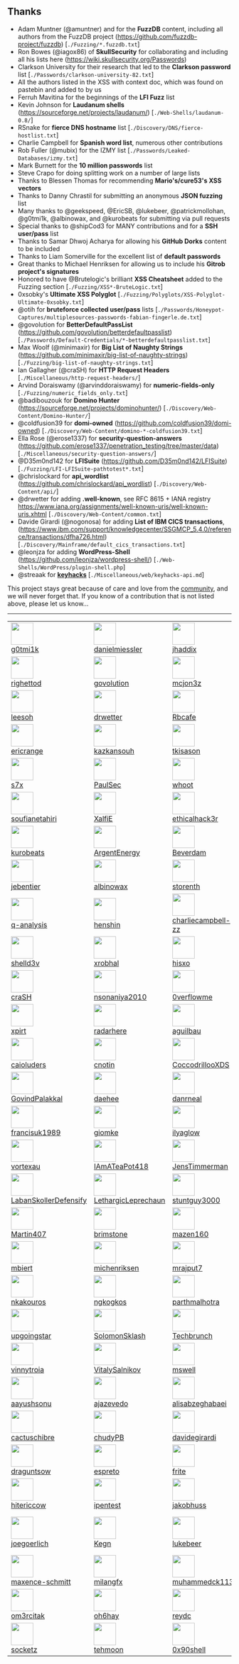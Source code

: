 ## Thanks

- Adam Muntner (@amuntner) and for the **FuzzDB** content, including all authors from the FuzzDB project (https://github.com/fuzzdb-project/fuzzdb) [`./Fuzzing/*.fuzzdb.txt`]
- Ron Bowes (@iagox86) of **SkullSecurity** for collaborating and including all his lists here (https://wiki.skullsecurity.org/Passwords)
- Clarkson University for their research that led to the **Clarkson password** list [`./Passwords/clarkson-university-82.txt`]
- All the authors listed in the XSS with context doc, which was found on pastebin and added to by us
- Ferruh Mavitina for the beginnings of the **LFI Fuzz** list
- Kevin Johnson for **Laudanum shells** (https://sourceforge.net/projects/laudanum/) [`./Web-Shells/laudanum-0.8/`]
- RSnake for **fierce DNS hostname** list [`./Discovery/DNS/fierce-hostlist.txt`]
- Charlie Campbell for **Spanish word list**, numerous other contributions
- Rob Fuller (@mubix) for the IZMY list [`./Passwords/Leaked-Databases/izmy.txt`]
- Mark Burnett for the **10 million passwords** list
- Steve Crapo for doing splitting work on a number of large lists
- Thanks to Blessen Thomas for recommending **Mario's/cure53's XSS vectors**
- Thanks to Danny Chrastil for submitting an anonymous **JSON fuzzing** list
- Many thanks to @geekspeed, @EricSB, @lukebeer, @patrickmollohan, @g0tmi1k, @albinowax, and @kurobeats for submitting via pull requests
- Special thanks to @shipCod3 for MANY contributions and for a **SSH user/pass** list
- Thanks to Samar Dhwoj Acharya for allowing his **GitHub Dorks** content to be included
- Thanks to Liam Somerville for the excellent list of **default passwords**
- Great thanks to Michael Henriksen for allowing us to include his **Gitrob project's signatures**
- Honored to have @Brutelogic's brilliant **XSS Cheatsheet** added to the Fuzzing section [`./Fuzzing/XSS*-BruteLogic.txt`]
- 0xsobky's **Ultimate XSS Polyglot** [`./Fuzzing/Polyglots/XSS-Polyglot-Ultimate-0xsobky.txt`]
- @otih for **bruteforce collected user/pass** lists [`./Passwords/Honeypot-Captures/multiplesources-passwords-fabian-fingerle.de.txt`]
- @govolution for **BetterDefaultPassList** (https://github.com/govolution/betterdefaultpasslist) [`./Passwords/Default-Credentials/*-betterdefaultpasslist.txt`]
- Max Woolf (@minimaxir) for **Big List of Naughty Strings** (https://github.com/minimaxir/big-list-of-naughty-strings) [`./Fuzzing/big-list-of-naughty-strings.txt`]
- Ian Gallagher (@craSH) for **HTTP Request Headers** [`./Miscellaneous/http-request-headers/`]
- Arvind Doraiswamy (@arvinddoraiswamy) for **numeric-fields-only** [`./Fuzzing/numeric_fields_only.txt`]
- @badibouzouk for **Domino Hunter** (https://sourceforge.net/projects/dominohunter/) [`./Discovery/Web-Content/Domino-Hunter/`]
- @coldfusion39 for **domi-owned** (https://github.com/coldfusion39/domi-owned) [`./Discovery/Web-Content/domino-*-coldfusion39.txt`]
- Ella Rose (@erose1337) for **security-question-answers** (https://github.com/erose1337/penetration_testing/tree/master/data) [`./Miscellaneous/security-question-answers/`]
- @D35m0nd142 for **LFISuite** (https://github.com/D35m0nd142/LFISuite) [`./Fuzzing/LFI-LFISuite-pathtotest*.txt`]
- @chrislockard for **api_wordlist** (https://github.com/chrislockard/api_wordlist) [`./Discovery/Web-Content/api/`]
- @drwetter for adding **.well-known**, see RFC 8615 + IANA registry https://www.iana.org/assignments/well-known-uris/well-known-uris.xhtml [`./Discovery/Web-Content/common.txt`]
- Davide Girardi (@nogonosa) for adding **List of IBM CICS transactions**, (https://www.ibm.com/support/knowledgecenter/SSGMCP_5.4.0/reference/transactions/dfha726.html) [`./Discovery/Mainframe/default_cics_transactions.txt`]
- @leonjza for adding **WordPress-Shell** (https://github.com/leonjza/wordpress-shell/) [`./Web-Shells/WordPress/plugin-shell.php`]
- @streaak for [**keyhacks**](https://github.com/streaak/keyhacks) [`./Miscellaneous/web/keyhacks-api.md`]

This project stays great because of care and love from the [community](https://github.com/danielmiessler/SecLists/graphs/contributors), and we will never forget that. If you know of a contribution that is not listed above, please let us know...

- - -

<!-- TABLE-AUTO-GENERATED ~ https://gist.github.com/g0tmi1k/ -->
|   |   |   |   |   |
|---|---|---|---|---|
<img width='50' src='https://avatars3.githubusercontent.com/u/535942?v=4'/><br />[g0tmi1k](https://api.github.com/users/g0tmi1k) | <img width='50' src='https://avatars0.githubusercontent.com/u/50654?v=4'/><br />[danielmiessler](https://api.github.com/users/danielmiessler) | <img width='50' src='https://avatars1.githubusercontent.com/u/3488554?v=4'/><br />[jhaddix](https://api.github.com/users/jhaddix) | <img width='50' src='https://avatars2.githubusercontent.com/u/20900400?v=4'/><br />[toxydose](https://api.github.com/users/toxydose) | <img width='50' src='https://avatars0.githubusercontent.com/u/3483615?v=4'/><br />[shipcod3](https://api.github.com/users/shipcod3) |
<img width='50' src='https://avatars3.githubusercontent.com/u/1573775?v=4'/><br />[righettod](https://api.github.com/users/righettod) | <img width='50' src='https://avatars1.githubusercontent.com/u/6421894?v=4'/><br />[govolution](https://api.github.com/users/govolution) | <img width='50' src='https://avatars2.githubusercontent.com/u/6471785?v=4'/><br />[mcjon3z](https://api.github.com/users/mcjon3z) | <img width='50' src='https://avatars2.githubusercontent.com/u/208085?v=4'/><br />[semprix](https://api.github.com/users/semprix) | <img width='50' src='https://avatars0.githubusercontent.com/u/8182650?v=4'/><br />[erose1337](https://api.github.com/users/erose1337) |
<img width='50' src='https://avatars1.githubusercontent.com/u/1276654?v=4'/><br />[leesoh](https://api.github.com/users/leesoh) | <img width='50' src='https://avatars1.githubusercontent.com/u/8036727?v=4'/><br />[drwetter](https://api.github.com/users/drwetter) | <img width='50' src='https://avatars3.githubusercontent.com/u/2713634?v=4'/><br />[Rbcafe](https://api.github.com/users/Rbcafe) | <img width='50' src='https://avatars1.githubusercontent.com/u/5740946?v=4'/><br />[alexlauerman](https://api.github.com/users/alexlauerman) | <img width='50' src='https://avatars3.githubusercontent.com/u/16578570?v=4'/><br />[noraj](https://api.github.com/users/noraj) |
<img width='50' src='https://avatars0.githubusercontent.com/u/1785416?v=4'/><br />[ericrange](https://api.github.com/users/ericrange) | <img width='50' src='https://avatars2.githubusercontent.com/u/527411?v=4'/><br />[kazkansouh](https://api.github.com/users/kazkansouh) | <img width='50' src='https://avatars3.githubusercontent.com/u/577380?v=4'/><br />[tkisason](https://api.github.com/users/tkisason) | <img width='50' src='https://avatars1.githubusercontent.com/u/18504086?v=4'/><br />[clem9669](https://api.github.com/users/clem9669) | <img width='50' src='https://avatars2.githubusercontent.com/u/2213846?v=4'/><br />[tomcodes](https://api.github.com/users/tomcodes) |
<img width='50' src='https://avatars3.githubusercontent.com/u/33422344?v=4'/><br />[s7x](https://api.github.com/users/s7x) | <img width='50' src='https://avatars0.githubusercontent.com/u/4060683?v=4'/><br />[PaulSec](https://api.github.com/users/PaulSec) | <img width='50' src='https://avatars1.githubusercontent.com/u/8066322?v=4'/><br />[whoot](https://api.github.com/users/whoot) | <img width='50' src='https://avatars3.githubusercontent.com/u/4868297?v=4'/><br />[ricardojba](https://api.github.com/users/ricardojba) | <img width='50' src='https://avatars2.githubusercontent.com/u/26716802?v=4'/><br />[s0md3v](https://api.github.com/users/s0md3v) |
<img width='50' src='https://avatars3.githubusercontent.com/u/17729335?v=4'/><br />[soufianetahiri](https://api.github.com/users/soufianetahiri) | <img width='50' src='https://avatars3.githubusercontent.com/u/20663675?v=4'/><br />[XalfiE](https://api.github.com/users/XalfiE) | <img width='50' src='https://avatars0.githubusercontent.com/u/323113?v=4'/><br />[ethicalhack3r](https://api.github.com/users/ethicalhack3r) | <img width='50' src='https://avatars2.githubusercontent.com/u/42532003?v=4'/><br />[realArcherL](https://api.github.com/users/realArcherL) | <img width='50' src='https://avatars1.githubusercontent.com/u/7244777?v=4'/><br />[n3k00n3](https://api.github.com/users/n3k00n3) |
<img width='50' src='https://avatars1.githubusercontent.com/u/4091936?v=4'/><br />[kurobeats](https://api.github.com/users/kurobeats) | <img width='50' src='https://avatars1.githubusercontent.com/u/26912085?v=4'/><br />[ArgentEnergy](https://api.github.com/users/ArgentEnergy) | <img width='50' src='https://avatars0.githubusercontent.com/u/3942720?v=4'/><br />[Beverdam](https://api.github.com/users/Beverdam) | <img width='50' src='https://avatars2.githubusercontent.com/u/1137488?v=4'/><br />[camas](https://api.github.com/users/camas) | <img width='50' src='https://avatars0.githubusercontent.com/u/7252342?v=4'/><br />[dee-see](https://api.github.com/users/dee-see) |
<img width='50' src='https://avatars0.githubusercontent.com/u/571077?v=4'/><br />[jebentier](https://api.github.com/users/jebentier) | <img width='50' src='https://avatars2.githubusercontent.com/u/1502856?v=4'/><br />[albinowax](https://api.github.com/users/albinowax) | <img width='50' src='https://avatars3.githubusercontent.com/u/18244131?v=4'/><br />[storenth](https://api.github.com/users/storenth) | <img width='50' src='https://avatars2.githubusercontent.com/u/10476537?v=4'/><br />[Lavaei](https://api.github.com/users/Lavaei) | <img width='50' src='https://avatars3.githubusercontent.com/u/44903767?v=4'/><br />[PinkDraconian](https://api.github.com/users/PinkDraconian) |
<img width='50' src='https://avatars2.githubusercontent.com/u/29152363?v=4'/><br />[q-analysis](https://api.github.com/users/q-analysis) | <img width='50' src='https://avatars0.githubusercontent.com/u/7304307?v=4'/><br />[henshin](https://api.github.com/users/henshin) | <img width='50' src='https://avatars1.githubusercontent.com/u/5198839?v=4'/><br />[charliecampbell-zz](https://api.github.com/users/charliecampbell-zz) | <img width='50' src='https://avatars3.githubusercontent.com/u/1561073?v=4'/><br />[j0hnf](https://api.github.com/users/j0hnf) | <img width='50' src='https://avatars3.githubusercontent.com/u/5717375?v=4'/><br />[pbafe](https://api.github.com/users/pbafe) |
<img width='50' src='https://avatars1.githubusercontent.com/u/59408894?v=4'/><br />[shelld3v](https://api.github.com/users/shelld3v) | <img width='50' src='https://avatars0.githubusercontent.com/u/15986741?v=4'/><br />[xrobhal](https://api.github.com/users/xrobhal) | <img width='50' src='https://avatars3.githubusercontent.com/u/16657045?v=4'/><br />[hisxo](https://api.github.com/users/hisxo) | <img width='50' src='https://avatars2.githubusercontent.com/u/3531020?v=4'/><br />[bkimminich](https://api.github.com/users/bkimminich) | <img width='50' src='https://avatars2.githubusercontent.com/u/32751905?v=4'/><br />[haxxinen](https://api.github.com/users/haxxinen) |
<img width='50' src='https://avatars0.githubusercontent.com/u/127512?v=4'/><br />[craSH](https://api.github.com/users/craSH) | <img width='50' src='https://avatars0.githubusercontent.com/u/13208587?v=4'/><br />[nsonaniya2010](https://api.github.com/users/nsonaniya2010) | <img width='50' src='https://avatars3.githubusercontent.com/u/30723680?v=4'/><br />[0verflowme](https://api.github.com/users/0verflowme) | <img width='50' src='https://avatars1.githubusercontent.com/u/69147968?v=4'/><br />[TheSerialiZator](https://api.github.com/users/TheSerialiZator) | <img width='50' src='https://avatars0.githubusercontent.com/u/4494413?v=4'/><br />[acaetano](https://api.github.com/users/acaetano) |
<img width='50' src='https://avatars3.githubusercontent.com/u/3776815?v=4'/><br />[xpirt](https://api.github.com/users/xpirt) | <img width='50' src='https://avatars2.githubusercontent.com/u/3112309?v=4'/><br />[radarhere](https://api.github.com/users/radarhere) | <img width='50' src='https://avatars2.githubusercontent.com/u/6367812?v=4'/><br />[aguilbau](https://api.github.com/users/aguilbau) | <img width='50' src='https://avatars2.githubusercontent.com/u/11555225?v=4'/><br />[Glassware123](https://api.github.com/users/Glassware123) | <img width='50' src='https://avatars2.githubusercontent.com/u/26533735?v=4'/><br />[berzerk0](https://api.github.com/users/berzerk0) |
<img width='50' src='https://avatars3.githubusercontent.com/u/2964660?v=4'/><br />[caioluders](https://api.github.com/users/caioluders) | <img width='50' src='https://avatars0.githubusercontent.com/u/550823?v=4'/><br />[cnotin](https://api.github.com/users/cnotin) | <img width='50' src='https://avatars0.githubusercontent.com/u/25722501?v=4'/><br />[CoccodrillooXDS](https://api.github.com/users/CoccodrillooXDS) | <img width='50' src='https://avatars3.githubusercontent.com/u/19563282?v=4'/><br />[lc](https://api.github.com/users/lc) | <img width='50' src='https://avatars1.githubusercontent.com/u/17801590?v=4'/><br />[CyDoor](https://api.github.com/users/CyDoor) |
<img width='50' src='https://avatars2.githubusercontent.com/u/62349500?v=4'/><br />[GovindPalakkal](https://api.github.com/users/GovindPalakkal) | <img width='50' src='https://avatars1.githubusercontent.com/u/81271?v=4'/><br />[daehee](https://api.github.com/users/daehee) | <img width='50' src='https://avatars1.githubusercontent.com/u/34819234?v=4'/><br />[danrneal](https://api.github.com/users/danrneal) | <img width='50' src='https://avatars0.githubusercontent.com/u/6136439?v=4'/><br />[DarrenRainey](https://api.github.com/users/DarrenRainey) | <img width='50' src='https://avatars0.githubusercontent.com/u/19776?v=4'/><br />[denzuko](https://api.github.com/users/denzuko) |
<img width='50' src='https://avatars0.githubusercontent.com/u/11011688?v=4'/><br />[francisuk1989](https://api.github.com/users/francisuk1989) | <img width='50' src='https://avatars3.githubusercontent.com/u/19889044?v=4'/><br />[giomke](https://api.github.com/users/giomke) | <img width='50' src='https://avatars0.githubusercontent.com/u/1165242?v=4'/><br />[ilyaglow](https://api.github.com/users/ilyaglow) | <img width='50' src='https://avatars1.githubusercontent.com/u/3500664?v=4'/><br />[IndiNijhof](https://api.github.com/users/IndiNijhof) | <img width='50' src='https://avatars2.githubusercontent.com/u/39941993?v=4'/><br />[0xInfection](https://api.github.com/users/0xInfection) |
<img width='50' src='https://avatars3.githubusercontent.com/u/859420?v=4'/><br />[vortexau](https://api.github.com/users/vortexau) | <img width='50' src='https://avatars2.githubusercontent.com/u/5336227?v=4'/><br />[IAmATeaPot418](https://api.github.com/users/IAmATeaPot418) | <img width='50' src='https://avatars0.githubusercontent.com/u/281523?v=4'/><br />[JensTimmerman](https://api.github.com/users/JensTimmerman) | <img width='50' src='https://avatars2.githubusercontent.com/u/43987245?v=4'/><br />[0xJs](https://api.github.com/users/0xJs) | <img width='50' src='https://avatars0.githubusercontent.com/u/37518297?v=4'/><br />[qurbat](https://api.github.com/users/qurbat) |
<img width='50' src='https://avatars2.githubusercontent.com/u/65019367?v=4'/><br />[LabanSkollerDefensify](https://api.github.com/users/LabanSkollerDefensify) | <img width='50' src='https://avatars3.githubusercontent.com/u/64550669?v=4'/><br />[LethargicLeprechaun](https://api.github.com/users/LethargicLeprechaun) | <img width='50' src='https://avatars1.githubusercontent.com/u/1522389?v=4'/><br />[stuntguy3000](https://api.github.com/users/stuntguy3000) | <img width='50' src='https://avatars3.githubusercontent.com/u/6770124?v=4'/><br />[Paradoxis](https://api.github.com/users/Paradoxis) | <img width='50' src='https://avatars0.githubusercontent.com/u/13625919?v=4'/><br />[chokeee](https://api.github.com/users/chokeee) |
<img width='50' src='https://avatars0.githubusercontent.com/u/15861008?v=4'/><br />[Martin407](https://api.github.com/users/Martin407) | <img width='50' src='https://avatars3.githubusercontent.com/u/812795?v=4'/><br />[brimstone](https://api.github.com/users/brimstone) | <img width='50' src='https://avatars3.githubusercontent.com/u/8996052?v=4'/><br />[mazen160](https://api.github.com/users/mazen160) | <img width='50' src='https://avatars1.githubusercontent.com/u/18094815?v=4'/><br />[melardev](https://api.github.com/users/melardev) | <img width='50' src='https://avatars2.githubusercontent.com/u/5382437?v=4'/><br />[mbiert](https://api.github.com/users/mbiert) |
<img width='50' src='https://avatars2.githubusercontent.com/u/5382437?v=4'/><br />[mbiert](https://api.github.com/users/mbiert) | <img width='50' src='https://avatars2.githubusercontent.com/u/304361?v=4'/><br />[michenriksen](https://api.github.com/users/michenriksen) | <img width='50' src='https://avatars3.githubusercontent.com/u/35827815?v=4'/><br />[mrajput7](https://api.github.com/users/mrajput7) | <img width='50' src='https://avatars3.githubusercontent.com/u/4193175?v=4'/><br />[MusicGivesMeLife](https://api.github.com/users/MusicGivesMeLife) | <img width='50' src='https://avatars2.githubusercontent.com/u/6197998?v=4'/><br />[Natfan](https://api.github.com/users/Natfan) |
<img width='50' src='https://avatars2.githubusercontent.com/u/11805218?v=4'/><br />[nkakouros](https://api.github.com/users/nkakouros) | <img width='50' src='https://avatars3.githubusercontent.com/u/1519209?v=4'/><br />[ngkogkos](https://api.github.com/users/ngkogkos) | <img width='50' src='https://avatars2.githubusercontent.com/u/28601533?v=4'/><br />[parthmalhotra](https://api.github.com/users/parthmalhotra) | <img width='50' src='https://avatars0.githubusercontent.com/u/679144?v=4'/><br />[Prinzhorn](https://api.github.com/users/Prinzhorn) | <img width='50' src='https://avatars1.githubusercontent.com/u/19480858?v=4'/><br />[ryan-wendel](https://api.github.com/users/ryan-wendel) |
<img width='50' src='https://avatars3.githubusercontent.com/u/3412841?v=4'/><br />[upgoingstar](https://api.github.com/users/upgoingstar) | <img width='50' src='https://avatars3.githubusercontent.com/u/43149956?v=4'/><br />[SolomonSklash](https://api.github.com/users/SolomonSklash) | <img width='50' src='https://avatars1.githubusercontent.com/u/1835765?v=4'/><br />[Techbrunch](https://api.github.com/users/Techbrunch) | <img width='50' src='https://avatars0.githubusercontent.com/u/10544393?v=4'/><br />[CanardMandarin](https://api.github.com/users/CanardMandarin) | <img width='50' src='https://avatars0.githubusercontent.com/u/3588994?v=4'/><br />[wasamasa](https://api.github.com/users/wasamasa) |
<img width='50' src='https://avatars1.githubusercontent.com/u/1675215?v=4'/><br />[vinnytroia](https://api.github.com/users/vinnytroia) | <img width='50' src='https://avatars3.githubusercontent.com/u/505214?v=4'/><br />[VitalySalnikov](https://api.github.com/users/VitalySalnikov) | <img width='50' src='https://avatars0.githubusercontent.com/u/2567185?v=4'/><br />[mswell](https://api.github.com/users/mswell) | <img width='50' src='https://avatars2.githubusercontent.com/u/3257054?v=4'/><br />[kongwenbin](https://api.github.com/users/kongwenbin) | <img width='50' src='https://avatars2.githubusercontent.com/u/21525407?v=4'/><br />[Zawadidone](https://api.github.com/users/Zawadidone) |
<img width='50' src='https://avatars1.githubusercontent.com/u/56737596?v=4'/><br />[aayushsonu](https://api.github.com/users/aayushsonu) | <img width='50' src='https://avatars1.githubusercontent.com/u/23340214?v=4'/><br />[ajazevedo](https://api.github.com/users/ajazevedo) | <img width='50' src='https://avatars0.githubusercontent.com/u/8647820?v=4'/><br />[alisabzeghabaei](https://api.github.com/users/alisabzeghabaei) | <img width='50' src='https://avatars1.githubusercontent.com/u/12997471?v=4'/><br />[api0cradle](https://api.github.com/users/api0cradle) | <img width='50' src='https://avatars2.githubusercontent.com/u/64624025?v=4'/><br />[bugbounty69](https://api.github.com/users/bugbounty69) |
<img width='50' src='https://avatars2.githubusercontent.com/u/2116674?v=4'/><br />[cactuschibre](https://api.github.com/users/cactuschibre) | <img width='50' src='https://avatars0.githubusercontent.com/u/36897432?v=4'/><br />[chudyPB](https://api.github.com/users/chudyPB) | <img width='50' src='https://avatars3.githubusercontent.com/u/16451191?v=4'/><br />[davidegirardi](https://api.github.com/users/davidegirardi) | <img width='50' src='https://avatars3.githubusercontent.com/u/26252635?v=4'/><br />[device33](https://api.github.com/users/device33) | <img width='50' src='https://avatars3.githubusercontent.com/u/50943770?v=4'/><br />[dotan3](https://api.github.com/users/dotan3) |
<img width='50' src='https://avatars1.githubusercontent.com/u/27362009?v=4'/><br />[draguntsow](https://api.github.com/users/draguntsow) | <img width='50' src='https://avatars3.githubusercontent.com/u/1926764?v=4'/><br />[espreto](https://api.github.com/users/espreto) | <img width='50' src='https://avatars3.githubusercontent.com/u/1001883?v=4'/><br />[frite](https://api.github.com/users/frite) | <img width='50' src='https://avatars1.githubusercontent.com/u/3603869?v=4'/><br />[guest20](https://api.github.com/users/guest20) | <img width='50' src='https://avatars0.githubusercontent.com/u/8108116?v=4'/><br />[henry701](https://api.github.com/users/henry701) |
<img width='50' src='https://avatars2.githubusercontent.com/u/43813075?v=4'/><br />[hitericcow](https://api.github.com/users/hitericcow) | <img width='50' src='https://avatars2.githubusercontent.com/u/10952397?v=4'/><br />[ipentest](https://api.github.com/users/ipentest) | <img width='50' src='https://avatars0.githubusercontent.com/u/334504?v=4'/><br />[jakobhuss](https://api.github.com/users/jakobhuss) | <img width='50' src='https://avatars3.githubusercontent.com/u/4925223?v=4'/><br />[jaweesh](https://api.github.com/users/jaweesh) | <img width='50' src='https://avatars0.githubusercontent.com/u/3896884?v=4'/><br />[jhsware](https://api.github.com/users/jhsware) |
<img width='50' src='https://avatars3.githubusercontent.com/u/37544323?v=4'/><br />[joegoerlich](https://api.github.com/users/joegoerlich) | <img width='50' src='https://avatars3.githubusercontent.com/u/28585532?v=4'/><br />[Kegn](https://api.github.com/users/Kegn) | <img width='50' src='https://avatars1.githubusercontent.com/u/856417?v=4'/><br />[lukebeer](https://api.github.com/users/lukebeer) | <img width='50' src='https://avatars0.githubusercontent.com/u/8407292?v=4'/><br />[0x6c7862](https://api.github.com/users/0x6c7862) | <img width='50' src='https://avatars0.githubusercontent.com/u/15820228?v=4'/><br />[mathieu-aubin](https://api.github.com/users/mathieu-aubin) |
<img width='50' src='https://avatars3.githubusercontent.com/u/595806?v=4'/><br />[maxence-schmitt](https://api.github.com/users/maxence-schmitt) | <img width='50' src='https://avatars0.githubusercontent.com/u/9085465?v=4'/><br />[milangfx](https://api.github.com/users/milangfx) | <img width='50' src='https://avatars2.githubusercontent.com/u/64245063?v=4'/><br />[muhammedck113](https://api.github.com/users/muhammedck113) | <img width='50' src='https://avatars3.githubusercontent.com/u/22725031?v=4'/><br />[NeuronAddict](https://api.github.com/users/NeuronAddict) | <img width='50' src='https://avatars1.githubusercontent.com/u/1171716?v=4'/><br />[objectified](https://api.github.com/users/objectified) |
<img width='50' src='https://avatars3.githubusercontent.com/u/5197413?v=4'/><br />[om3rcitak](https://api.github.com/users/om3rcitak) | <img width='50' src='https://avatars0.githubusercontent.com/u/4111915?v=4'/><br />[oh6hay](https://api.github.com/users/oh6hay) | <img width='50' src='https://avatars0.githubusercontent.com/u/54533285?v=4'/><br />[reydc](https://api.github.com/users/reydc) | <img width='50' src='https://avatars1.githubusercontent.com/u/1737715?v=4'/><br />[rik43](https://api.github.com/users/rik43) | <img width='50' src='https://avatars0.githubusercontent.com/u/4674944?v=4'/><br />[sheimo](https://api.github.com/users/sheimo) |
<img width='50' src='https://avatars1.githubusercontent.com/u/638274?v=4'/><br />[socketz](https://api.github.com/users/socketz) | <img width='50' src='https://avatars2.githubusercontent.com/u/2032550?v=4'/><br />[tehmoon](https://api.github.com/users/tehmoon) | <img width='50' src='https://avatars2.githubusercontent.com/u/2480809?v=4'/><br />[0x90shell](https://api.github.com/users/0x90shell) | <img width='50' src='https://avatars0.githubusercontent.com/u/35916197?v=4'/><br />[waawaa](https://api.github.com/users/waawaa) | <!-- /TABLE-AUTO-GENERATED -->
